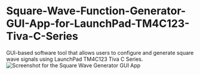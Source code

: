 # Square-Wave-Function-Generator-GUI-App-for-LaunchPad-TM4C123-Tiva-C-Series
GUI-based software tool that allows users to configure and generate square wave signals using LaunchPad TM4C123 Tiva C Series.
![Screenshot for the Square Wave Generator GUI App](https://github.com/user-attachments/assets/31347e02-a7a1-4203-ab31-e713e3a4ff93)
